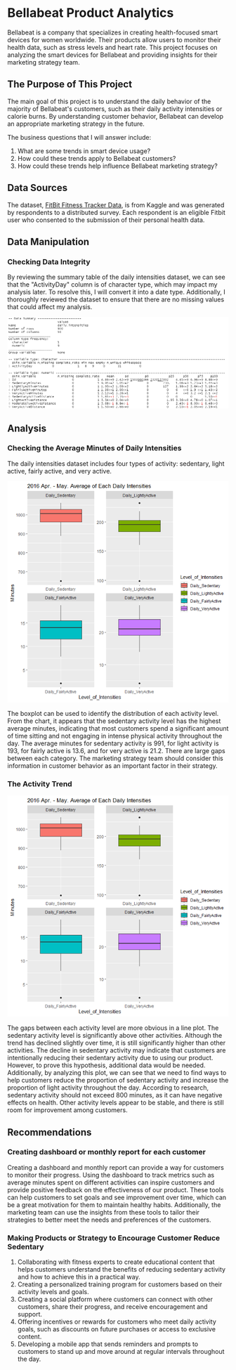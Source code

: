 # Bellabeat Product Analytics

Bellabeat is a company that specializes in creating health-focused smart devices for women worldwide. Their products allow users to monitor their health data, such as stress levels and heart rate. This project focuses on analyzing the smart devices for Bellabeat and providing insights for their marketing strategy team.

## The Purpose of This Project
The main goal of this project is to understand the daily behavior of the majority of Bellabeat's customers, such as their daily activity intensities or calorie burns. By understanding customer behavior, Bellabeat can develop an appropriate marketing strategy in the future.

The business questions that I will answer include:
1. What are some trends in smart device usage?
2. How could these trends apply to Bellabeat customers?
3. How could these trends help influence Bellabeat marketing strategy?

## Data Sources
The dataset, [FitBit Fitness Tracker Data](https://www.kaggle.com/datasets/arashnic/fitbit), is from Kaggle and was generated by respondents to a distributed survey. Each respondent is an eligible Fitbit user who consented to the submission of their personal health data.

## Data Manipulation
### Checking Data Integrity
By reviewing the summary table of the daily intensities dataset, we can see that the "ActivityDay" column is of character type, which may impact my analysis later. To resolve this, I will convert it into a date type. Additionally, I thoroughly reviewed the dataset to ensure that there are no missing values that could affect my analysis.

![summary_of_daily_intensities_dataset](daily_intensities_summary.png)

## Analysis
### Checking the Average Minutes of Daily Intensities
The daily intensities dataset includes four types of activity: sedentary, light active, fairly active, and very active.

![boxplot](mean_daily_intensities.png)

The boxplot can be used to identify the distribution of each activity level. From the chart, it appears that the sedentary activity level has the highest average minutes, indicating that most customers spend a significant amount of time sitting and not engaging in intense physical activity throughout the day. The average minutes for sedentary activity is 991, for light activity is 193, for fairly active is 13.6, and for very active is 21.2. There are large gaps between each category. The marketing strategy team should consider this information in customer behavior as an important factor in their strategy.

### The Activity Trend
![activity_trend](mean_daily_intensities.png)

The gaps between each activity level are more obvious in a line plot. The sedentary activity level is significantly above other activities. Although the trend has declined slightly over time, it is still significantly higher than other activities.
The decline in sedentary activity may indicate that customers are intentionally reducing their sedentary activity due to using our product. However, to prove this hypothesis, additional data would be needed.
Additionally, by analyzing this plot, we can see that we need to find ways to help customers reduce the proportion of sedentary activity and increase the proportion of light activity throughout the day. According to research, sedentary activity should not exceed 800 minutes, as it can have negative effects on health. Other activity levels appear to be stable, and there is still room for improvement among customers.

## Recommendations
### Creating dashboard or monthly report for each customer
Creating a dashboard and monthly report can provide a way for customers to monitor their progress. Using the dashboard to track metrics such as average minutes spent on different activities can inspire customers and provide positive feedback on the effectiveness of our product. These tools can help customers to set goals and see improvement over time, which can be a great motivation for them to maintain healthy habits. Additionally, the marketing team can use the insights from these tools to tailor their strategies to better meet the needs and preferences of the customers.

### Making Products or Strategy to Encourage Customer Reduce Sedentary
1. Collaborating with fitness experts to create educational content that helps customers understand the benefits of reducing sedentary activity and how to achieve this in a practical way.
2. Creating a personalized training program for customers based on their activity levels and goals.
3. Creating a social platform where customers can connect with other customers, share their progress, and receive encouragement and support.
4. Offering incentives or rewards for customers who meet daily activity goals, such as discounts on future purchases or access to exclusive content.
5. Developing a mobile app that sends reminders and prompts to customers to stand up and move around at regular intervals throughout the day.

